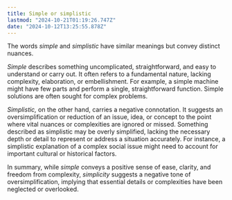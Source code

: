```yaml
---
title: Simple or simplistic
lastmod: "2024-10-21T01:19:26.747Z"
date: "2024-10-12T13:25:55.878Z"
---
```


The words _simple_ and _simplistic_ have similar meanings but convey distinct nuances.

_Simple_ describes something uncomplicated, straightforward, and easy to understand or carry out. It often refers to a fundamental nature, lacking complexity, elaboration, or embellishment. For example, a simple machine might have few parts and perform a single, straightforward function. Simple solutions are often sought for complex problems.

_Simplistic,_ on the other hand, carries a negative connotation. It suggests an oversimplification or reduction of an issue, idea, or concept to the point where vital nuances or complexities are ignored or missed. Something described as simplistic may be overly simplified, lacking the necessary depth or detail to represent or address a situation accurately. For instance, a simplistic explanation of a complex social issue might need to account for important cultural or historical factors.

In summary, while _simple_ conveys a positive sense of ease, clarity, and freedom from complexity, _simplicity_ suggests a negative tone of oversimplification, implying that essential details or complexities have been neglected or overlooked.
